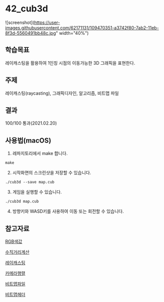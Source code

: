 # 42_cub3d

![screenshot](https://user-images.githubusercontent.com/62171131/109470351-a3742f80-7ab2-11eb-8f3d-5560491bb48c.jpg" width="40%")

## 학습목표
레이캐스팅을 활용하여 1인칭 시점의 이동가능한 3D 그래픽을 표현한다.

## 주제
레이캐스팅(raycasting), 그래픽디자인, 알고리즘, 비트맵 파일

## 결과
100/100 통과(2021.02.20)

## 사용법(macOS)
1. 레파지토리에서 make 합니다.
```
make
```

2. 시작화면의 스크린샷을 저장할 수 있습니다.
```
./cub3d --save map.cub
```

3. 게임을 실행할 수 있습니다.
```
./cub3d map.cub
```

4. 방향키와 WASD키를 사용하여 이동 또는 회전할 수 있습니다.

## 참고자료

[RGB색값](https://stdbc.tistory.com/62)

[수직거리계산](https://github.com/sungyongcho/ii2r/blob/master/md/6.md)

[레이캐스팅](https://github.com/365kim/raycasting_tutorial)

[카메라행렬](https://stdbc.tistory.com/67)

[비트맵파일](https://dojang.io/mod/page/view.php?id=702)

[비트맵헤더](https://stackoverflow.com/questions/2654480/writing-bmp-image-in-pure-c-c-without-other-libraries)
